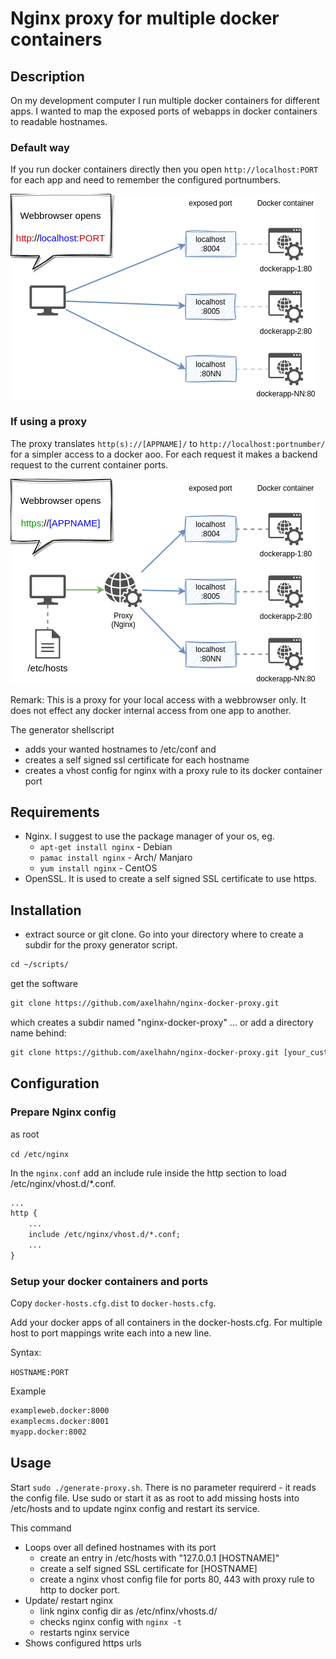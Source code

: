 # Nginx proxy for multiple docker containers

## Description

On my development computer I run multiple docker containers for different apps. I wanted to map the exposed ports of webapps in docker containers to readable hostnames.

### Default way

If you run docker containers directly then you open `http://localhost:PORT` for each app and need to remember the configured portnumbers.

![](./docs/images/docker-proxy-overview-Page-1.drawio.png)

### If using a proxy

The proxy translates `http(s)://[APPNAME]/` to `http://localhost:portnumber/` for a simpler access to a docker aoo. For each request it makes a backend request to the current container ports.

![](./docs/images/docker-proxy-overview-Page-2.drawio.png)

Remark: This is a proxy for your local access with a webbrowser only. It does not effect any docker internal access from one app to another.

The generator shellscript

* adds your wanted hostnames to /etc/conf and
* creates a self signed ssl certificate for each hostname
* creates a vhost config for nginx with a proxy rule to its docker container port

## Requirements

* Nginx. I suggest to use the package manager of your os, eg.
  * `apt-get install nginx` - Debian
  * `pamac install nginx` - Arch/ Manjaro
  * `yum install nginx` - CentOS
* OpenSSL. It is used to create a self signed SSL certificate to use https.

## Installation

* extract source or git clone. Go into your directory where to create a subdir for the proxy generator script.

```txt
cd ~/scripts/
```
get the software
```txt
git clone https://github.com/axelhahn/nginx-docker-proxy.git
```
which creates a subdir named "nginx-docker-proxy" ... or add a directory name behind:
```txt
git clone https://github.com/axelhahn/nginx-docker-proxy.git [your_custom_dir]
```

## Configuration

### Prepare Nginx config

as root

`cd /etc/nginx`

In the `nginx.conf` add an include rule inside the http section to load /etc/nginx/vhost.d/*.conf.

```txt
...
http {
    ...
    include /etc/nginx/vhost.d/*.conf;
    ...
}
```

### Setup your docker containers and ports

Copy `docker-hosts.cfg.dist` to `docker-hosts.cfg`.

Add your docker apps of all containers in the docker-hosts.cfg.
For multiple host to port mappings write each into a new line.

Syntax:

`HOSTNAME:PORT`

Example

```txt
exampleweb.docker:8000
examplecms.docker:8001
myapp.docker:8002
```

## Usage

Start `sudo ./generate-proxy.sh`. There is no parameter requirerd - it reads the config file.
Use sudo or start it as as root to add missing hosts into /etc/hosts and to update nginx config and restart its service.

This command

* Loops over all defined hostnames with its port
  * create an entry in /etc/hosts with "127.0.0.1 [HOSTNAME]"
  * create a self signed SSL certificate for [HOSTNAME]
  * create a nginx vhost config file for ports 80, 443 with proxy rule to http to docker port.
* Update/ restart nginx
  * link nginx config dir as /etc/nfinx/vhosts.d/
  * checks nginx config with `nginx -t`
  * restarts nginx service
* Shows configured https urls
